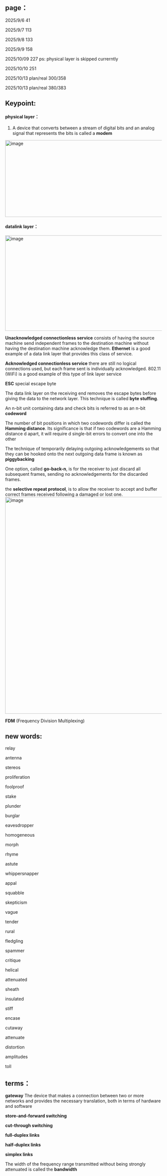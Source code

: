 ## page：
2025/9/6   41

2025/9/7  113

2025/9/8  133

2025/9/9  158

2025/10/09 227 ps: physical layer is skipped currerntly 

2025/10/10 251

2025/10/13 plan/real   300/358

2025/10/13 plan/real   380/383

## Keypoint:

#### physical layer：
1. A device that converts between a stream of digital bits and an analog signal that represents the bits is called a **modem**

<img width="795" height="247" alt="image" src="https://github.com/user-attachments/assets/c2d70f73-58e1-41b7-b88c-67a9d0b2d9e6" />

#### datalink layer：
<img width="907" height="307" alt="image" src="https://github.com/user-attachments/assets/a89d0358-97fd-4b27-a184-180f0708c810" />



**Unacknowledged connectionless service** consists of having the source machine
send independent frames to the destination machine without having the destination
machine acknowledge them. **Ethernet** is a good example of a data link layer that
provides this class of service.

**Acknowledged connectionless service** there are still no logical connections used, but each frame sent is individually acknowledged. 802.11 (WiFi) is a good example of this type of link
layer service

**ESC** special escape byte

The data link layer on the receiving end removes the escape bytes before
giving the data to the network layer. This technique is called **byte stuffing**.

An n-bit unit containing data and check bits is referred to as an n-bit **codeword**

The number of bit positions in which two codewords differ is called the **Hamming distance**. Its significance is that
if two codewords are a Hamming distance d apart, it will require d single-bit errors to convert one into the other

The technique of temporarily delaying outgoing acknowledgements so that they can be hooked onto the next outgoing data frame is known as **piggybacking**

One option, called **go-back-n**, is for the receiver to just discard all subsequent frames, sending no acknowledgements for the discarded frames.

the **selective repeat protocol**, is to allow the receiver to accept and buffer correct frames received following a damaged or lost one.
<img width="853" height="697" alt="image" src="https://github.com/user-attachments/assets/4ec85211-5c79-430e-bb26-382b102b7001" />

**FDM** (Frequency Division Multiplexing)

## new words: 
relay 

antenna

stereos

proliferation

foolproof

stake

plunder 

burglar

eavesdropper

homogeneous

morph

rhyme

astute

whippersnapper

appal

squabble

skepticism

vague

tender

rural

fledgling

spammer

critique

helical

attenuated

sheath

insulated

stiff

encase

cutaway

attenuate

distortion

amplitudes

toll

## terms：
**gateway** The device that makes a connection between two or more networks and provides the necessary translation, both in terms of hardware and software

**store-and-forward switching**

**cut-through switching**

**full-duplex links**

**half-duplex links**

**simplex links**

The width of the frequency range transmitted without being strongly attenuated is called the **bandwidth**
